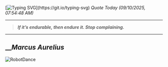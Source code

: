 [![Typing SVG](https://readme-typing-svg.herokuapp.com?font=Press+Start+2P&color=C2F784&size=35&width=900&height=100&lines=Hello+World%2C+I'm+Hung+!)](https://git.io/typing-svg) 
_Quote Today (09/10/2025, 07:54:48 AM)_
___
>**_If it’s endurable, then endure it. Stop complaining._**
___

## __**_Marcus Aurelius_**

![RobotDance](src/assets/images/robot-dancing-dribble.gif?style=center)
